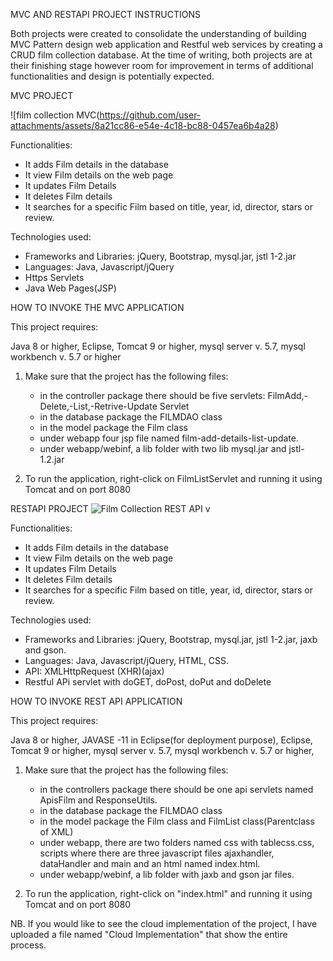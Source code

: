 MVC AND RESTAPI PROJECT INSTRUCTIONS

Both projects were created to consolidate the understanding of building MVC Pattern design web application and Restful web services by creating a CRUD film collection database.
At the time of writing, both projects are at their finishing stage however room for improvement in terms of additional functionalities and design is potentially expected.

MVC PROJECT

![film collection MVC(https://github.com/user-attachments/assets/8a21cc86-e54e-4c18-bc88-0457ea6b4a28)

Functionalities:
- It adds Film details in the database
- It view Film details on the web page
- It updates Film Details
- It deletes Film details
- It searches for a specific Film based on title, year, id,  director, stars or review.

Technologies used:

 - Frameworks and Libraries: jQuery, Bootstrap, mysql.jar, jstl 1-2.jar
 - Languages: Java, Javascript/jQuery
 - Https Servlets
 - Java Web Pages(JSP)

HOW TO INVOKE THE MVC APPLICATION

This project requires:

Java 8 or higher,
Eclipse,
Tomcat 9 or higher,
mysql server v. 5.7,
mysql workbench v. 5.7 or higher

1. Make sure that the project has the following files: 
   - in the controller package there should be five servlets: FilmAdd,-Delete,-List,-Retrive-Update Servlet
   - in the database package the FILMDAO class
   - in the model package the Film class
   - under webapp four jsp file named film-add-details-list-update.
   - under webapp/webinf, a lib folder with two lib mysql.jar and jstl-1.2.jar 
   
2. To run the application, right-click on FilmListServlet and running it using Tomcat and on port 8080



RESTAPI PROJECT 
![Film Collection REST API v](https://github.com/user-attachments/assets/9fa15957-7aa4-4f35-8fbc-5e2682dd6c09)

Functionalities:
- It adds Film details in the database
- It view Film details on the web page
- It updates Film Details
- It deletes Film details
- It searches for a specific Film based on title, year, id,  director, stars or review.

Technologies used:

 - Frameworks and Libraries: jQuery, Bootstrap, mysql.jar, jstl 1-2.jar, jaxb and gson.
 - Languages: Java, Javascript/jQuery, HTML, CSS.
 - API:  XMLHttpRequest (XHR)(ajax)
 - Restful APi servlet with doGET, doPost, doPut and doDelete

HOW TO INVOKE REST API APPLICATION

This project requires:

Java 8 or higher,
JAVASE -11 in Eclipse(for deployment purpose),
Eclipse,
Tomcat 9 or higher,
mysql server v. 5.7,
mysql workbench v. 5.7 or higher,

1. Make sure that the project has the following files: 
   - in the controllers package there should be one api servlets named ApisFilm and ResponseUtils.
   - in the database package the FILMDAO class
   - in the model package the Film class and FilmList class(Parentclass of XML)
   - under webapp, there are two folders named css with tablecss.css, scripts where there are three javascript files ajaxhandler, dataHandler and main and an html named index.html.
   - under webapp/webinf, a lib folder with jaxb and gson jar files.
   
   
2. To run the application, right-click on "index.html" and running it using Tomcat and on port 8080


NB. If you would like to see the cloud implementation of the project, I have uploaded a file named "Cloud Implementation" that show the entire process.

